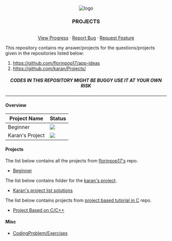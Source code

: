 <!-- PROJECT LOGO -->
<br />
<p style="text-align: center" align="center">
  <a href="https://github.com/kana800/myProjects">
  </a>
  <img src="projects.png" alt="logo"> 
  <h3 align="center">PROJECTS</h3>
  <p align="center">
    <br />
    <a href="https://github.com/kana800/myProjects/projects">View Progress</a>
    ·
    <a href="https://github.com/kana800/myProjects/issues">Report Bug</a>
    ·
    <a href="https://github.com/kana800/myProjects/issues">Request Feature</a>
  </p>
</p>

This repository contains my answer/projects for the questions/projects given in the repositories listed below:

1. https://github.com/florinpop17/app-ideas
2. https://github.com/karan/Projects/


<h5 align="center">CODES IN THIS REPOSITORY MIGHT BE BUGGY USE IT AT YOUR OWN RISK</h5>

---

#### Overview

| Project Name             | Status                                               |
| ------------------------ | ---------------------------------------------------- |
| Beginner                 | ![](https://img.shields.io/badge/-completed-success) |
| Karan's Project          | ![](https://img.shields.io/badge/-completed-success) |

#### Projects 

The list below contains all the projects from [florinpop17's](https://github.com/florinpop17/app-ideas) repo.

- [Beginner](1-Beginner)

The list below contains folder for the [karan's project](https://github.com/karan/Projects/).

- [Karan's project list solutions](karanprojects)

The list below contains projects from [project based tutorial in C](https://github.com/rby90/Project-Based-Tutorials-in-C) repo.

- [Project Based on C/C++](projectC)


#### Misc

- [CodingProblem/Exercises](CodingProblem)